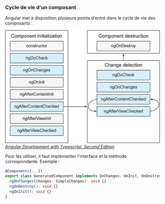 ### Cycle de vie d'un composant

Angular met à disposition plusieurs points d'entré
dans le cycle de vie des composants :

![Schéma des différents cycles de vie des composants](./assets/2.component/life-cycle-hooks.jpg)
_[Angular Development with Typescript, Second Edition](https://livebook.manning.com/book/angular-development-with-typescript-second-edition/chapter-9/45)_

Pour les utiliser, il faut implémenter l'interface et la méthode correspondante. Exemple :

```typescript
@Component({...})
export class GeneratedComponent implements OnChanges, OnInit, OnDestroy {
  ngOnChanges(changes: SimpleChanges): void {}
  ngOnDestroy(): void {}
  ngOnInit(): void {}
}
```
